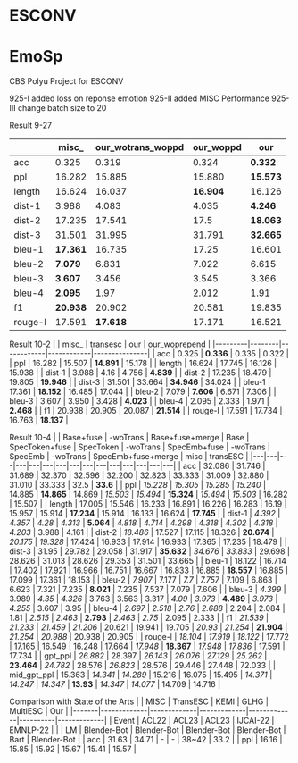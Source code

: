 # ESCONV
# EmoSp
CBS Polyu Project for ESCONV

925-I added loss on reponse emotion
925-II added MISC Performance
925-III change batch size to 20

Result 9-27

|         | misc_      | our_wotrans_woppd | our_woppd  | our        |
|---------|------------|-------------------|------------|------------|
| acc     | 0.325      | 0.319             | 0.324      | **0.332**  |
| ppl     | 16.282     | 15.885            | 15.880     | **15.573** |
| length  | 16.624     | 16.037            | **16.904** | 16.126     |
| dist-1  | 3.988      | 4.083             | 4.035      | **4.246**  |
| dist-2  | 17.235     | 17.541            | 17.5       | **18.063** |
| dist-3  | 31.501     | 31.995            | 31.791     | **32.665** |
| bleu-1  | **17.361** | 16.735            | 17.25      | 16.601     |
| bleu-2  | **7.079**  | 6.831             | 7.022      | 6.615      |
| bleu-3  | **3.607**  | 3.456             | 3.545      | 3.366      |
| bleu-4  | **2.095**  | 1.97              | 2.012      | 1.91       |
| f1      | **20.938** | 20.902            | 20.581     | 19.835     |
| rouge-l | 17.591     | **17.618**        | 17.171     | 16.521     |


Result 10-2
|         | misc_  | transesc   | our        | our_woprepend |
|---------|--------|------------|------------|---------------|
| acc     | 0.325  | **0.336**  | 0.335      | 0.322         |
| ppl     | 16.282 | 15.507     | **14.891** | 15.178        |
| length  | 16.624 | 17.745     | 16.126     | 15.938        |
| dist-1  | 3.988  | 4.16       | 4.756      | **4.839**     |
| dist-2  | 17.235 | 18.479     | 19.805     | **19.946**    |
| dist-3  | 31.501 | 33.664     | **34.946** | 34.024        |
| bleu-1  | 17.361 | **18.152** | 16.485     | 17.044        |
| bleu-2  | 7.079  | **7.606**  | 6.671      | 7.306         |
| bleu-3  | 3.607  | 3.950      | 3.428      | **4.023**     |
| bleu-4  | 2.095  | 2.333      | 1.971      | **2.468**     |
| f1      | 20.938 | 20.905     | 20.087     | **21.514**    |
| rouge-l | 17.591 | 17.734     | 16.763     | **18.137**    |


Result 10-4
|  | Base+fuse | -woTrans | Base+fuse+merge | Base | SpecToken+fuse | SpecToken | -woTrans | SpecEmb+fuse | -woTrans | SpecEmb | -woTrans | SpecEmb+fuse+merge | misc | transESC |
|---|---|---|---|---|---|---|---|---|---|---|---|---|---|---|
| acc | 32.086 | 31.746 | 31.689 | 32.370 | 32.596 | 32.200 | 32.823 | 33.333 | 31.009 | 32.880 | 31.010 | 33.333 | 32.5 | **33.6** |
| ppl | _15.228_ | _15.305_ | _15.285_ | _15.240_ | 14.885 | **14.865** | 14.869 | _15.503_ | _15.494_ | **15.324** | _15.494_ | _15.503_ | 16.282 | 15.507 |
| length | 17.005 | 15.546 | 16.233 | 16.891 | 16.226 | 16.283 | 16.19 | 15.957 | 15.914 | **17.234** | 15.914 | 16.133 | 16.624 | **17.745** |
| dist-1 | _4.392_ | _4.357_ | _4.28_ | _4.313_ | **5.064** | _4.818_ | _4.714_ | _4.298_ | _4.318_ | _4.302_ | _4.318_ | _4.203_ | 3.988 | 4.161 |
| dist-2 | _18.486_ | 17.527 | 17.115 | 18.326 | **20.674** | _20.175_ | _19.328_ | 17.424 | 16.933 | 17.914 | 16.933 | 17.365 | 17.235 | 18.479 |
| dist-3 | 31.95 | 29.782 | 29.058 | 31.917 | **35.632** | _34.676_ | _33.833_ | 29.698 | 28.626 | 31.013 | 28.626 | 29.353 | 31.501 | 33.665 |
| bleu-1 | 18.122 | 16.714 | 17.402 | 17.921 | 16.966 | 16.751 | 16.667 | 16.833 | 16.885 | **18.557** | 16.885 | 17.099 | 17.361 | 18.153 |
| bleu-2 | _7.907_ | 7.177 | _7.7_ | _7.757_ | 7.109 | 6.863 | 6.623 | 7.321 | 7.235 | **8.021** | 7.235 | 7.537 | 7.079 | 7.606 |
| bleu-3 | _4.399_ | 3.989 | _4.35_ | _4.326_ | 3.763 | 3.563 | 3.317 | _4.09_ | _3.973_ | **4.489** | _3.973_ | _4.255_ | 3.607 | 3.95 |
| bleu-4 | _2.697_ | _2.518_ | _2.76_ | _2.688_ | 2.204 | 2.084 | 1.81 | _2.515_ | _2.463_ | **2.793** | _2.463_ | _2.75_ | 2.095 | 2.333 |
| f1 | _21.539_ | _21.233_ | _21.459_ | _21.206_ | 20.621 | 19.941 | 19.705 | _20.93_ | _21.254_ | **21.904** | _21.254_ | _20.988_ | 20.938 | 20.905 |
| rouge-l | _18.104_ | _17.919_ | _18.122_ | 17.772 | 17.165 | 16.549 | 16.248 | 17.664 | _17.948_ | **18.367** | _17.948_ | _17.836_ | 17.591 | 17.734 |
| gpt_ppl | _26.882_ | 28.397 | _26.143_ | _26.076_ | _27.129_ | _25.262_ | **23.464** | _24.782_ | 28.576 | _26.823_ | 28.576 | 29.446 | 27.448 | 72.033 |
| mid_gpt_ppl | 15.363 | _14.341_ | _14.289_ | 15.216 | 16.075 | 15.495 | _14.371_ | _14.247_ | _14.347_ | **13.93** | _14.347_ | _14.077_ | 14.709 | 14.716 |


Comparison with State of the Arts
|       | MISC        | TransESC    | KEMI        | GLHG        | MultiESC | Our         |
|-------|-------------|-------------|-------------|-------------|----------|-------------|
| Event | ACL22       | ACL23       | ACL23       | IJCAI-22    | EMNLP-22 |             |
| LM    | Blender-Bot | Blender-Bot | Blender-Bot | Blender-Bot | Bart     | Blender-Bot |
| acc   | 31.63       | 34.71       | -           | -           | 38~42    | 33.2        |
| ppl   | 16.16       | 15.85       | 15.92       | 15.67       | 15.41    | 15.57       |

